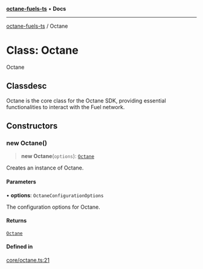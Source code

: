 [**octane-fuels-ts**](../README.md) • **Docs**

***

[octane-fuels-ts](../README.md) / Octane

# Class: Octane

Octane

## Classdesc

Octane is the core class for the Octane SDK, providing essential functionalities to interact with the Fuel network.

## Constructors

### new Octane()

> **new Octane**(`options`): [`Octane`](Octane.md)

Creates an instance of Octane.

#### Parameters

• **options**: `OctaneConfigurationOptions`

The configuration options for Octane.

#### Returns

[`Octane`](Octane.md)

#### Defined in

[core/octane.ts:21](https://github.com/Props-Labs/octane/blob/bec5a98c4f9e28a3423b8abc950fac2fe7d487bc/packages/octane/src/core/octane.ts#L21)
